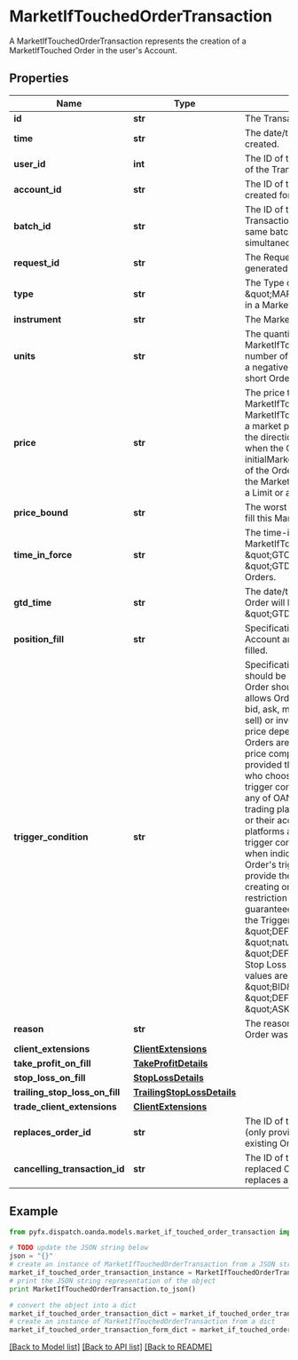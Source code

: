# MarketIfTouchedOrderTransaction

A MarketIfTouchedOrderTransaction represents the creation of a MarketIfTouched Order in the user's Account.

## Properties
Name | Type | Description | Notes
------------ | ------------- | ------------- | -------------
**id** | **str** | The Transaction&#39;s Identifier. | [optional] 
**time** | **str** | The date/time when the Transaction was created. | [optional] 
**user_id** | **int** | The ID of the user that initiated the creation of the Transaction. | [optional] 
**account_id** | **str** | The ID of the Account the Transaction was created for. | [optional] 
**batch_id** | **str** | The ID of the \&quot;batch\&quot; that the Transaction belongs to. Transactions in the same batch are applied to the Account simultaneously. | [optional] 
**request_id** | **str** | The Request ID of the request which generated the transaction. | [optional] 
**type** | **str** | The Type of the Transaction. Always set to \&quot;MARKET_IF_TOUCHED_ORDER\&quot; in a MarketIfTouchedOrderTransaction. | [optional] 
**instrument** | **str** | The MarketIfTouched Order&#39;s Instrument. | [optional] 
**units** | **str** | The quantity requested to be filled by the MarketIfTouched Order. A posititive number of units results in a long Order, and a negative number of units results in a short Order. | [optional] 
**price** | **str** | The price threshold specified for the MarketIfTouched Order. The MarketIfTouched Order will only be filled by a market price that crosses this price from the direction of the market price at the time when the Order was created (the initialMarketPrice). Depending on the value of the Order&#39;s price and initialMarketPrice, the MarketIfTouchedOrder will behave like a Limit or a Stop Order. | [optional] 
**price_bound** | **str** | The worst market price that may be used to fill this MarketIfTouched Order. | [optional] 
**time_in_force** | **str** | The time-in-force requested for the MarketIfTouched Order. Restricted to \&quot;GTC\&quot;, \&quot;GFD\&quot; and \&quot;GTD\&quot; for MarketIfTouched Orders. | [optional] 
**gtd_time** | **str** | The date/time when the MarketIfTouched Order will be cancelled if its timeInForce is \&quot;GTD\&quot;. | [optional] 
**position_fill** | **str** | Specification of how Positions in the Account are modified when the Order is filled. | [optional] 
**trigger_condition** | **str** | Specification of which price component should be used when determining if an Order should be triggered and filled. This allows Orders to be triggered based on the bid, ask, mid, default (ask for buy, bid for sell) or inverse (ask for sell, bid for buy) price depending on the desired behaviour. Orders are always filled using their default price component. This feature is only provided through the REST API. Clients who choose to specify a non-default trigger condition will not see it reflected in any of OANDA&#39;s proprietary or partner trading platforms, their transaction history or their account statements. OANDA platforms always assume that an Order&#39;s trigger condition is set to the default value when indicating the distance from an Order&#39;s trigger price, and will always provide the default trigger condition when creating or modifying an Order. A special restriction applies when creating a guaranteed Stop Loss Order. In this case the TriggerCondition value must either be \&quot;DEFAULT\&quot;, or the \&quot;natural\&quot; trigger side \&quot;DEFAULT\&quot; results in. So for a Stop Loss Order for a long trade valid values are \&quot;DEFAULT\&quot; and \&quot;BID\&quot;, and for short trades \&quot;DEFAULT\&quot; and \&quot;ASK\&quot; are valid. | [optional] 
**reason** | **str** | The reason that the Market-if-touched Order was initiated | [optional] 
**client_extensions** | [**ClientExtensions**](ClientExtensions.md) |  | [optional] 
**take_profit_on_fill** | [**TakeProfitDetails**](TakeProfitDetails.md) |  | [optional] 
**stop_loss_on_fill** | [**StopLossDetails**](StopLossDetails.md) |  | [optional] 
**trailing_stop_loss_on_fill** | [**TrailingStopLossDetails**](TrailingStopLossDetails.md) |  | [optional] 
**trade_client_extensions** | [**ClientExtensions**](ClientExtensions.md) |  | [optional] 
**replaces_order_id** | **str** | The ID of the Order that this Order replaces (only provided if this Order replaces an existing Order). | [optional] 
**cancelling_transaction_id** | **str** | The ID of the Transaction that cancels the replaced Order (only provided if this Order replaces an existing Order). | [optional] 

## Example

```python
from pyfx.dispatch.oanda.models.market_if_touched_order_transaction import MarketIfTouchedOrderTransaction

# TODO update the JSON string below
json = "{}"
# create an instance of MarketIfTouchedOrderTransaction from a JSON string
market_if_touched_order_transaction_instance = MarketIfTouchedOrderTransaction.from_json(json)
# print the JSON string representation of the object
print MarketIfTouchedOrderTransaction.to_json()

# convert the object into a dict
market_if_touched_order_transaction_dict = market_if_touched_order_transaction_instance.to_dict()
# create an instance of MarketIfTouchedOrderTransaction from a dict
market_if_touched_order_transaction_form_dict = market_if_touched_order_transaction.from_dict(market_if_touched_order_transaction_dict)
```
[[Back to Model list]](../README.md#documentation-for-models) [[Back to API list]](../README.md#documentation-for-api-endpoints) [[Back to README]](../README.md)


